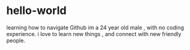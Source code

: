 # hello-world
learning how to navigate Github
im a 24 year old male , with no coding experience. i love to learn new things , and connect with new friendly people.
